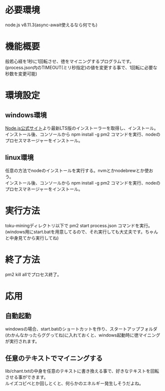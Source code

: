 # 必要環境
node.js v8.11.3(async-await使えるなら何でも)

# 機能概要
般若心経を1秒に1回転させ、徳をマイニングするプログラムです。  
(process.json内のTIMEOUT(ミリ秒指定)の値を変更する事で、1回転に必要な秒数を変更可能)

# 環境設定
## windows環境
[Node.js公式サイト](https://nodejs.org/ja/)より最新LTS版のインストーラーを取得し、インストール。  
インストール後、コンソールから npm install -g pm2 コマンドを実行、nodeのプロセスマネージャーをインストール。  
## linux環境
任意の方法でnodeのインストールを実行する。nvmとかnodebrewとか使おう。  
インストール後、コンソールから npm install -g pm2 コマンドを実行、nodeのプロセスマネージャーをインストール。  

# 実行方法
toku-miningディレクトリ以下で pm2 start process.json コマンドを実行。  
(windows用にstart.batを用意してるので、それ実行しても大丈夫です。ちゃんと中身見てから実行してね)

# 終了方法
pm2 kill allでプロセス終了。

# 応用
## 自動起動
windowsの場合、start.batのショートカットを作り、スタートアップフォルダ(わかんなかったらググってね)に入れておくと、windows起動時に徳マイニングが実行されます。
## 任意のテキストでマイニングする
lib/chant.txtの中身を任意のテキストに書き換える事で、好きなテキストを回転させる事ができます。  
ルイズコピペとか回しとくと、何らかのエネルギー発生しそうだよね。